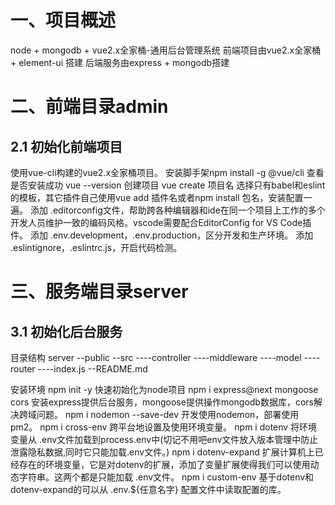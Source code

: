 # 一、项目概述
node + mongodb + vue2.x全家桶-通用后台管理系统
前端项目由vue2.x全家桶 + element-ui 搭建
后端服务由express + mongodb搭建
# 二、前端目录admin
## 2.1 初始化前端项目
使用vue-cli构建的vue2.x全家桶项目。
安装脚手架npm install -g @vue/cli
查看是否安装成功 vue --version
创建项目 vue create 项目名
选择只有babel和eslint的模板，其它插件自己使用vue add 插件名或者npm install 包名，安装配置一遍。
添加 .editorconfig文件，帮助跨各种编辑器和ide在同一个项目上工作的多个开发人员维护一致的编码风格。vscode需要配合EditorConfig for VS Code插件。
添加 .env.development，.env.production，区分开发和生产环境。
添加 .eslintignore，.eslintrc.js，开启代码检测。


# 三、服务端目录server
## 3.1 初始化后台服务
目录结构
server
--public
--src
----controller
----middleware
----model
----router
----index.js
--README.md

安装环境
npm init -y 快速初始化为node项目
npm i express@next mongoose cors 安装express提供后台服务，mongoose提供操作mongodb数据库，cors解决跨域问题。
npm i nodemon --save-dev 开发使用nodemon，部署使用pm2。
npm i cross-env 跨平台地设置及使用环境变量。
npm i dotenv 将环境变量从 .env文件加载到process.env中(切记不用吧env文件放入版本管理中防止泄露隐私数据,同时它只能加载.env文件。)
npm i dotenv-expand	扩展计算机上已经存在的环境变量，它是对dotenv的扩展，添加了变量扩展使得我们可以使用动态字符串。这两个都是只能加载 .env文件。
npm i custom-env 基于dotenv和dotenv-expand的可以从 .env.${任意名字} 配置文件中读取配置的库。


